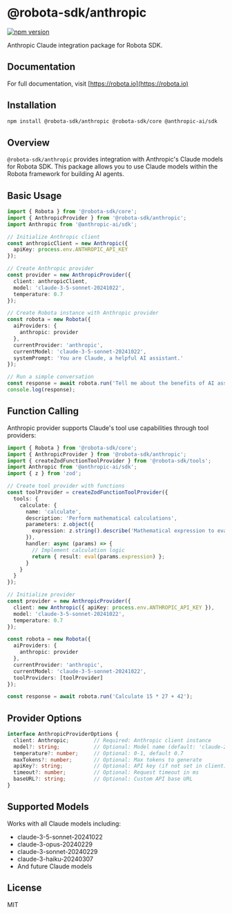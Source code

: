 # @robota-sdk/anthropic

[![npm version](https://badge.fury.io/js/%40robota-sdk%2Fanthropic.svg)](https://www.npmjs.com/package/@robota-sdk/anthropic)

Anthropic Claude integration package for Robota SDK.

## Documentation

For full documentation, visit [https://robota.io](https://robota.io)

## Installation

```bash
npm install @robota-sdk/anthropic @robota-sdk/core @anthropic-ai/sdk
```

## Overview

`@robota-sdk/anthropic` provides integration with Anthropic's Claude models for Robota SDK. This package allows you to use Claude models within the Robota framework for building AI agents.

## Basic Usage

```typescript
import { Robota } from '@robota-sdk/core';
import { AnthropicProvider } from '@robota-sdk/anthropic';
import Anthropic from '@anthropic-ai/sdk';

// Initialize Anthropic client
const anthropicClient = new Anthropic({
  apiKey: process.env.ANTHROPIC_API_KEY
});

// Create Anthropic provider
const provider = new AnthropicProvider({
  client: anthropicClient,
  model: 'claude-3-5-sonnet-20241022',
  temperature: 0.7
});

// Create Robota instance with Anthropic provider
const robota = new Robota({
  aiProviders: {
    anthropic: provider
  },
  currentProvider: 'anthropic',
  currentModel: 'claude-3-5-sonnet-20241022',
  systemPrompt: 'You are Claude, a helpful AI assistant.'
});

// Run a simple conversation
const response = await robota.run('Tell me about the benefits of AI assistants');
console.log(response);
```

## Function Calling

Anthropic provider supports Claude's tool use capabilities through tool providers:

```typescript
import { Robota } from '@robota-sdk/core';
import { AnthropicProvider } from '@robota-sdk/anthropic';
import { createZodFunctionToolProvider } from '@robota-sdk/tools';
import Anthropic from '@anthropic-ai/sdk';
import { z } from 'zod';

// Create tool provider with functions
const toolProvider = createZodFunctionToolProvider({
  tools: {
    calculate: {
      name: 'calculate',
      description: 'Perform mathematical calculations',
      parameters: z.object({
        expression: z.string().describe('Mathematical expression to evaluate')
      }),
      handler: async (params) => {
        // Implement calculation logic
        return { result: eval(params.expression) };
      }
    }
  }
});

// Initialize provider
const provider = new AnthropicProvider({
  client: new Anthropic({ apiKey: process.env.ANTHROPIC_API_KEY }),
  model: 'claude-3-5-sonnet-20241022',
  temperature: 0.7
});

const robota = new Robota({
  aiProviders: {
    anthropic: provider
  },
  currentProvider: 'anthropic',
  currentModel: 'claude-3-5-sonnet-20241022',
  toolProviders: [toolProvider]
});

const response = await robota.run('Calculate 15 * 27 + 42');
```

## Provider Options

```typescript
interface AnthropicProviderOptions {
  client: Anthropic;        // Required: Anthropic client instance
  model?: string;           // Optional: Model name (default: 'claude-2')
  temperature?: number;     // Optional: 0-1, default 0.7
  maxTokens?: number;       // Optional: Max tokens to generate
  apiKey?: string;          // Optional: API key (if not set in client)
  timeout?: number;         // Optional: Request timeout in ms
  baseURL?: string;         // Optional: Custom API base URL
}
```

## Supported Models

Works with all Claude models including:
- claude-3-5-sonnet-20241022
- claude-3-opus-20240229
- claude-3-sonnet-20240229
- claude-3-haiku-20240307
- And future Claude models

## License

MIT 
